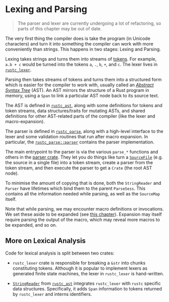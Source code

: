 # Lexing and Parsing

> The parser and lexer are currently undergoing a lot of refactoring, so parts
> of this chapter may be out of date.

The very first thing the compiler does is take the program (in Unicode
characters) and turn it into something the compiler can work with more
conveniently than strings. This happens in two stages: Lexing and Parsing.

Lexing takes strings and turns them into streams of [tokens]. For example,
`a.b + c` would be turned into the tokens `a`, `.`, `b`, `+`, and `c`.
The lexer lives in [`rustc_lexer`][lexer].

[tokens]: https://doc.rust-lang.org/nightly/nightly-rustc/rustc_ast/token/index.html
[lexer]: https://doc.rust-lang.org/nightly/nightly-rustc/rustc_lexer/index.html

Parsing then takes streams of tokens and turns them into a structured
form which is easier for the compiler to work with, usually called an [*Abstract
Syntax Tree*][ast] (AST). An AST mirrors the structure of a Rust program in memory,
using a `Span` to link a particular AST node back to its source text.

The AST is defined in [`rustc_ast`][rustc_ast], along with some definitions for
tokens and token streams, data structures/traits for mutating ASTs, and shared
definitions for other AST-related parts of the compiler (like the lexer and
macro-expansion).

The parser is defined in [`rustc_parse`][rustc_parse], along with a
high-level interface to the lexer and some validation routines that run after
macro expansion. In particular, the [`rustc_parse::parser`][parser] contains
the parser implementation.

The main entrypoint to the parser is via the various `parse_*` functions and others in the
[parser crate][parser_lib]. They let you do things like turn a [`SourceFile`][sourcefile]
(e.g. the source in a single file) into a token stream, create a parser from
the token stream, and then execute the parser to get a `Crate` (the root AST
node).

To minimise the amount of copying that is done, both the `StringReader` and
`Parser` have lifetimes which bind them to the parent `ParseSess`. This contains
all the information needed while parsing, as well as the `SourceMap` itself.

Note that while parsing, we may encounter macro definitions or invocations. We
set these aside to be expanded (see [this chapter](./macro-expansion.md)).
Expansion may itself require parsing the output of the macro, which may reveal
more macros to be expanded, and so on.

## More on Lexical Analysis

Code for lexical analysis is split between two crates:

- `rustc_lexer` crate is responsible for breaking a `&str` into chunks
  constituting tokens. Although it is popular to implement lexers as generated
  finite state machines, the lexer in `rustc_lexer` is hand-written.

- [`StringReader`] from [`rustc_ast`][rustc_ast] integrates `rustc_lexer` with `rustc`
  specific data structures. Specifically, it adds `Span` information to tokens
  returned by `rustc_lexer` and interns identifiers.

[rustc_ast]: https://doc.rust-lang.org/nightly/nightly-rustc/rustc_ast/index.html
[rustc_errors]: https://doc.rust-lang.org/nightly/nightly-rustc/rustc_errors/index.html
[ast]: https://en.wikipedia.org/wiki/Abstract_syntax_tree
[`SourceMap`]: https://doc.rust-lang.org/nightly/nightly-rustc/rustc_span/source_map/struct.SourceMap.html
[ast module]: https://doc.rust-lang.org/nightly/nightly-rustc/rustc_ast/ast/index.html
[rustc_parse]: https://doc.rust-lang.org/nightly/nightly-rustc/rustc_parse/index.html
[parser_lib]: https://doc.rust-lang.org/nightly/nightly-rustc/rustc_parse/parser/index.html
[parser]: https://doc.rust-lang.org/nightly/nightly-rustc/rustc_parse/index.html
[`Parser`]: https://doc.rust-lang.org/nightly/nightly-rustc/rustc_ast/parse/parser/struct.Parser.html
[`StringReader`]: https://doc.rust-lang.org/nightly/nightly-rustc/rustc_parse/lexer/struct.StringReader.html
[visit module]: https://doc.rust-lang.org/nightly/nightly-rustc/rustc_ast/visit/index.html
[sourcefile]: https://doc.rust-lang.org/nightly/nightly-rustc/rustc_span/struct.SourceFile.html
